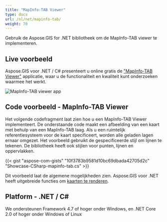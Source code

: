 ```yaml
---
title: "MapInfo-TAB Viewer"
type: docs
url: /nl/net/mapinfo-tab/
weight: 70
---
```


Gebruik de Aspose.GIS for .NET bibliotheek om de MapInfo-TAB viewer te implementeren.

## **Live voorbeeld**

Aspose.GIS voor .NET / C# presenteert u online gratis de ["MapInfo-TAB Viewer"](https://products.aspose.app/gis/viewer/mapinfo-tab) applicatie, waar u de functionaliteit en kwaliteit kunt onderzoeken waarmee het werkt.

![MapInfo-TAB viewer app](viewer.png)

## **Code voorbeeld - MapInfo-TAB Viewer**

Het volgende codefragment laat zien hoe u een MapInfo-TAB Viewer implementeert. De onderstaande code maakt een afbeelding van een kaart met behulp van een MapInfo-TAB laag. Als u een ruimtelijk referentiesysteem voor de kaart specificeert, worden alle geladen lagen ernaar omgezet.
Het voorbeeld gebruikt de gespecificeerde stijl om lijnen te tekenen. De bibliotheek heeft ook stijlen voor punten, lijnen en oppervlakken.

{{< gist "aspose-com-gists" "10f3783b9581d10bc69dbada42705d2c" "Showcase-CSharp-mapinfo-tab.cs" >}}

Dit voorbeeld laat de algemene mogelijkheden zien. Aspose.GIS voor .NET heeft uitgebreide functies om [kaarten te renderen](https://docs.aspose.com/gis/net/map-rendering/).

## **Platform - .NET / C#**

We ondersteunen Framework 4.7 of hoger onder Windows, en .NET Core 2.0 of hoger onder Windows of Linux
